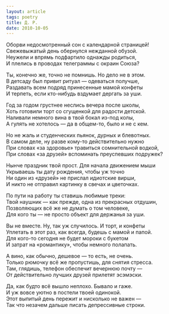 ```yaml
---
layout: article
tags: poetry
title: Д. Р.
date: 2010-10-05
---
```


Оборви недосмотренный сон с календарной страницей!<br>
Свежевыжатый день обернулся нежданной обузой.<br>
Неужели и впрямь подфартило однажды родиться,<br>
И плелись в проводах телеграммы с окраин Союза?<br>

Ты, конечно же, точно не помнишь. Но дело не в этом.<br>
В детсаду был привит ритуал — одеваться получше,<br>
Раздавать всем подряд принесенные мамой конфеты<br>
И терпеть, если кто-нибудь вздумает дергать за уши.<br>

Год за годом грустнее неслись вечера после школы,<br>
Хоть готовили торт со сгущенкой для радости детской.<br>
Наливали немного вина в твой бокал из-под колы,<br>
А гулять не хотелось — да в общем-то, было и не с кем.<br>

Но не жаль и студенческих пьянок, дурных и блевотных.<br>
В самом деле, ну разве кому-то действительно нужно<br>
При словах «за здоровье» травиться сомнительной водкой,<br>
При словах «за друзей» вспоминать преуспевших подружек?<br>

Нынче праздник твой прост. Для начала движением мыши<br>
Укрываешь ты дату рождения, чтобы уж точно<br>
Ни один из «друзей» не прислал идиотские вирши,<br>
И никто не отправил картинку в свечах и цветочках.<br>

По пути на работу ты ставишь любимые треки:<br>
Твой наушник — как прежде, одна из прекрасных отдушин,<br>
Позволяющих всё же не думать о том человеке,<br>
Для кого ты — не просто объект для держанья за уши.<br>

Вы не вместе. Ну, так уж случилось. И торт, и конфеты<br>
Уплетать в этот раз, как всегда, будешь с мамой и папой.<br>
Для кого-то сегодня не будет мороки с букетом<br>
И затрат на «романтику», чтобы немного полапать.<br>

А вино, как обычно, дешевое — то есть, не очень.<br>
Только рюмочку всё же пропустишь, для снятия стресса.<br>
Там, глядишь, телефон обеспечит вечернюю почту —<br>
От действительно лучших друзей прилетят эсэмэски.<br>

Да, как будто всё вышло неплохо. Бывало и гаже.<br>
И уж вовсе уютно в постели твоей одинокой.<br>
Этот выпитый день пережит и нисколько не важен —<br>
Так что незачем дальше писать депрессивные строки.
